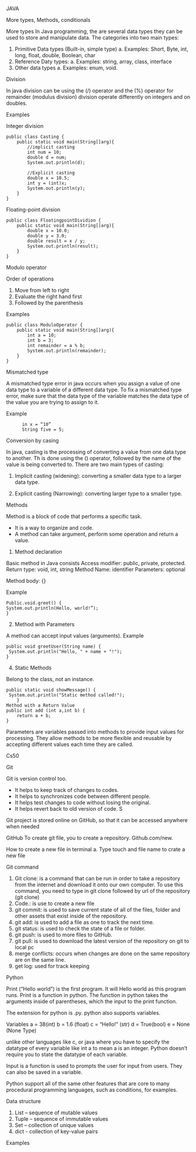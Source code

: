 JAVA



More types, Methods, conditionals



More types 
In Java programming, the are several data types they can be used to store and manipulate data. The categories into two main types: 
1.	Primitive Data types (Built-in, simple type) 
a.	Examples: Short, Byte, int, long, float, double, Boolean, char
2.	Reference Daty types: 
a.	Examples: string, array, class, interface 
3.	Other data types
a.	Examples: enum, void.





Division 


In java division can be using the (/) operator and the (%) operator for remainder (modulus division) division operate differently on integers and on doubles. 


Examples


Integer division 



          
    public class Casting {
        public static void main(String[]arg){
            //implicit casting
            int num = 10;
            double d = num;
            System.out.println(d);
    
            //Explicit casting
            double x = 10.5;
            int y = (int)x;
            System.out.println(y);
        }
    }



Floating-point division 



    public class FloatingpointDividion {
        public static void main(String[]arg){
            double x = 10.0;
            double y = 3.0;
            double result = x / y;
            System.out.println(result);
        }
    }




Modulo operator 




Order of operations 
1.	Move from left to right
2.	Evaluate the right hand first 
3.	Followed by the parenthesis 


Examples



    public class ModuloOperator {
        public static void main(String[]arg){
            int a = 10;
            int b = 3;
            int remainder = a % b;
            System.out.println(remainder);
        }
    }





Mismatched type 



A mismatched type error in java occurs when you assign a value of one data type to a variable of a different data type.
To fix a mismatched type error, make sure that the data type of the variable matches the data type of the value you are trying to assign to it. 



Example


          in x = “10”
          String five = 5;


Conversion by casing 



In java, casting is the processing of converting a value from one data type to another. Th is done using the () operator, followed by the name of the value is being converted to. There are two main types of casting: 


1.	Implicit casting (widening): converting a smaller data type to a larger data type. 




    
3.	Explicit casting (Narrowing): converting larger type to a smaller type. 





Methods 



Method is a block of code that performs a specific task. 
-	It is a way to organize and code. 
-	A method can take argument, perform some operation and return a value.

1.	Method declaration



Basic method in Java consists 
Access modifier: public, private, protected. 
Return type: void, int, string
Method Name: identifier
Parameters: optional 





Method body: {}





Example


    Public.void.greet() {
    System.out.println(Hello, world!”);
    } 



    
2.	Method with Parameters


A method can accept input values (arguments).
Example 


    public void greetUser(String name) {
     System.out.println("Hello, " + name + "!");
    }


    
4. Static Methods

   
Belong to the class, not an instance.



    public static void showMessage() {
     System.out.println("Static method called!");
    	}
    Method with a Return Value
    public int add (int a,int b) {
        return a + b;
    }



Parameters are variables passed into methods to provide input 
values for processing. They allow methods to be more flexible 
and reusable by accepting different values each time they are called.











Cs50




Git 


Git is version control too.
-	It helps to keep track of changes to codes. 
-	It helps to synchronizes code between different people. 
-	It helps test changes to code without losing the original. 
-	It helps revert back to old version of code. S








Git project is stored online on GitHub, so that it can be accessed anywhere when needed 


GitHub 
To create git file, you to create a repository. Github.com/new.







How to create a new file in terminal
a.	 Type touch and file name to crate a new file







Git command  
1.	Git clone: is a command that can be run in order to take a repository from the internet and download it onto our own computer. 
To use this command, you need to type in git clone followed by url of the repository (git clone<URL>) 
2.	 Code.: is use to create a new file 
3.	git commit: is used to save current state of all of the files, folder and other assets that exist inside of the repository.
4.	git add: is used to add a file as one to track the next time.  
5.	git status: is used to check the state of a file or folder.
6.	git push: is used to more files to GitHub.
7.	git pull: is used to download the latest version of the repository on git to local pc 
8.	merge conflicts: occurs when changes are done on the same repository are on the same line. 
9.	get log: used for track keeping 





Python



Print (“Hello world”) is the first program. It will Hello world as this program runs. Print is a function in python. The function in python takes the arguments inside of parentheses, which the input to the print function.




The extension for python is .py. python also supports variables. 




Variables 
a = 38(int)
b = 1.6 (float)
c = “Hello!” (str)
d = True(bool)
e = None (None Type)




unlike other languages like c, or java where you have to specify the datatype of every variable like int a to mean a is an integer. Python doesn’t require you to state the datatype of each variable.




Input is a function is used to prompts the user for input from users. They can also be saved in a variable. 



Python support all of the same other features that are core to many procedural programming languages, such as conditions, for examples.




 Data structure 
1.	List – sequence of mutable values
2.	Tuple – sequence of immutable values 
3.	Set – collection of unique values 
4.	dict  - collection of key-value pairs




Examples


